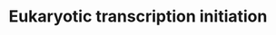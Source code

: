 ---
annotations:
- id: PW:0001575
  parent: regulatory pathway
  type: Pathway Ontology
  value: RNA polymerase III transcription initiation pathway
- id: PW:0001570
  parent: regulatory pathway
  type: Pathway Ontology
  value: RNA polymerase I transcription initiation pathway
- id: PW:0001274
  parent: regulatory pathway
  type: Pathway Ontology
  value: RNA polymerase II transcription initiation pathway
authors:
- Nsalomonis
- MaintBot
- Thomas
- Christine Chichester
- Khanspers
- Ryan.miller
- Egonw
- Eweitz
description: 'In eukaryotes, RNA polymerase, and therefore the initiation of transcription,
  requires the presence of a core promoter sequence in the DNA. RNA polymerase is
  able to bind to core promoters in the presence of various specific transcription
  factors. The most common type of core promoter in eukaryotes is a short DNA sequence
  known as a TATA box. The TATA box, as a core promoter, is the binding site for a
  transcription factor known as TATA binding protein (TBP), which is itself a subunit
  of another transcription factor, called Transcription Factor II D (TFIID). After
  TFIID binds to the TATA box via the TBP, five more transcription factors and RNA
  polymerase combine around the TATA box in a series of stages to form a preinitiation
  complex. One transcription factor, DNA helicase, has helicase activity and so is
  involved in the separating of opposing strands of double-stranded DNA to provide
  access to a single-stranded DNA template. However, only a low, or basal, rate of
  transcription is driven by the preinitiation complex alone. Other proteins known
  as activators and repressors, along with any associated coactivators or corepressors,
  are responsible for modulating transcription rate.  Source: [[wikipedia:Transcription_(genetics)|Wikipedia]]'
last-edited: 2021-05-27
organisms:
- Drosophila melanogaster
redirect_from:
- /index.php/Pathway:WP177
- /instance/WP177
revision: null
schema-jsonld:
- '@context': https://schema.org/
  '@id': https://wikipathways.github.io/pathways/WP177.html
  '@type': Dataset
  creator:
    '@type': Organization
    name: WikiPathways
  description: 'In eukaryotes, RNA polymerase, and therefore the initiation of transcription,
    requires the presence of a core promoter sequence in the DNA. RNA polymerase is
    able to bind to core promoters in the presence of various specific transcription
    factors. The most common type of core promoter in eukaryotes is a short DNA sequence
    known as a TATA box. The TATA box, as a core promoter, is the binding site for
    a transcription factor known as TATA binding protein (TBP), which is itself a
    subunit of another transcription factor, called Transcription Factor II D (TFIID).
    After TFIID binds to the TATA box via the TBP, five more transcription factors
    and RNA polymerase combine around the TATA box in a series of stages to form a
    preinitiation complex. One transcription factor, DNA helicase, has helicase activity
    and so is involved in the separating of opposing strands of double-stranded DNA
    to provide access to a single-stranded DNA template. However, only a low, or basal,
    rate of transcription is driven by the preinitiation complex alone. Other proteins
    known as activators and repressors, along with any associated coactivators or
    corepressors, are responsible for modulating transcription rate.  Source: [[wikipedia:Transcription_(genetics)|Wikipedia]]'
  keywords:
  - CG33785
  - CG7339
  - Cdk7
  - CycH
  - GTF2H2
  - Ilk
  - Mat1
  - POLR1D
  - POLR2K
  - POLR3D
  - Polr1e
  - RpI1
  - RpI135
  - RpII140
  - RpII15
  - RpII18
  - RpII215
  - RpII33
  - RpIII128
  - Rpb11
  - Rpb5
  - Rpb7
  - Rpb8
  - Sin
  - TAF9
  - Taf12
  - Taf13
  - Taf5
  - Taf6
  - Taf7
  - Tbp
  - TfIIA-S
  - TfIIB
  - TfIIEalpha
  - TfIIEbeta
  - TfIIFbeta
  - Tfb1
  - Tfb2
  - Tfb4
  - Xpd
  - hay
  license: CC0
  name: Eukaryotic transcription initiation
seo: CreativeWork
title: Eukaryotic transcription initiation
wpid: WP177
---